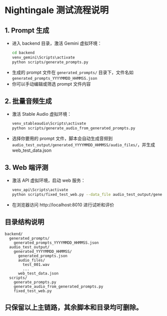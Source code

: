 # Nightingale 测试流程说明

## 1. Prompt 生成
- 进入 backend 目录，激活 Gemini 虚拟环境：
  ```sh
  cd backend
  venv_gemini\Scripts\activate
  python scripts/generate_prompts.py
  ```
- 生成的 prompt 文件在 `generated_prompts/` 目录下，文件名如 `generated_prompts_YYYYMMDD_HHMMSS.json`
- 你可以手动编辑或筛选 prompt 文件内容

## 2. 批量音频生成
- 激活 Stable Audio 虚拟环境：
  ```sh
  venv_stableaudio\Scripts\activate
  python scripts/generate_audio_from_generated_prompts.py
  ```
- 选择你要用的 prompt 文件，脚本会自动生成音频到 `audio_test_output/generated_YYYYMMDD_HHMMSS/audio_files/`，并生成 web_test_data.json

## 3. Web 端评测
- 激活 API 虚拟环境，启动 web 服务：
  ```sh
  venv_api\Scripts\activate
  python scripts/fixed_test_web.py --data_file audio_test_output/generated_YYYYMMDD_HHMMSS/web_test_data.json --audio_dir audio_test_output/generated_YYYYMMDD_HHMMSS/audio_files --port 8010
  ```
- 在浏览器访问 http://localhost:8010 进行试听和评价

## 目录结构说明
```
backend/
  generated_prompts/
    generated_prompts_YYYYMMDD_HHMMSS.json
  audio_test_output/
    generated_YYYYMMDD_HHMMSS/
      generated_prompts.json
      audio_files/
        test_001.wav
        ...
      web_test_data.json
  scripts/
    generate_prompts.py
    generate_audio_from_generated_prompts.py
    fixed_test_web.py
```

## 只保留以上主链路，其余脚本和目录均可删除。 